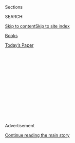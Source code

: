 <div id="app">

<div>

<div>

<div>

<div class="NYTAppHideMasthead css-1q2w90k e1suatyy0">

<div class="section css-ui9rw0 e1suatyy2">

<div class="css-eph4ug er09x8g0">

<div class="css-6n7j50">

</div>

<span class="css-1dv1kvn">Sections</span>

<div class="css-10488qs">

<span class="css-1dv1kvn">SEARCH</span>

</div>

[Skip to content](#site-content)[Skip to site
index](#site-index)

</div>

<div id="masthead-section-label" class="css-1wr3we4 eaxe0e00">

[Books](https://www.nytimes3xbfgragh.onion/section/books)

</div>

<div class="css-10698na e1huz5gh0">

</div>

</div>

<div id="masthead-bar-one" class="section hasLinks css-15hmgas e1csuq9d3">

<div class="css-uqyvli e1csuq9d0">

</div>

<div class="css-1uqjmks e1csuq9d1">

</div>

<div class="css-9e9ivx">

[](https://myaccount.nytimes3xbfgragh.onion/auth/login?response_type=cookie&client_id=vi)

</div>

<div class="css-1bvtpon e1csuq9d2">

[Today’s
Paper](https://www.nytimes3xbfgragh.onion/section/todayspaper)

</div>

</div>

</div>

</div>

<div data-aria-hidden="false">

<div id="site-content" data-role="main">

<div>

<div class="css-1aor85t" style="opacity:0.000000001;z-index:-1;visibility:hidden">

<div class="css-1hqnpie">

<div class="css-epjblv">

<span class="css-17xtcya">[Books](/section/books)</span><span class="css-x15j1o">|</span><span class="css-fwqvlz">Discussion
Questions for
‘Pachinko’</span>

</div>

<div class="css-k008qs">

<div class="css-1iwv8en">

<span class="css-18z7m18"></span>

<div>

</div>

</div>

<span class="css-1n6z4y">https://nyti.ms/2IOTJl2</span>

<div class="css-1705lsu">

<div class="css-4xjgmj">

<div class="css-4skfbu" data-role="toolbar" data-aria-label="Social Media Share buttons, Save button, and Comments Panel with current comment count" data-testid="share-tools">

  - 
  - 
  - 
  - 
    
    <div class="css-6n7j50">
    
    </div>

  - 

</div>

</div>

</div>

</div>

</div>

</div>

<div id="NYT_TOP_BANNER_REGION" class="css-13pd83m">

</div>

<div id="top-wrapper" class="css-1sy8kpn">

<div id="top-slug" class="css-l9onyx">

Advertisement

</div>

[Continue reading the main
story](#after-top)

<div class="ad top-wrapper" style="text-align:center;height:100%;display:block;min-height:250px">

<div id="top" class="place-ad" data-position="top" data-size-key="top">

</div>

</div>

<div id="after-top">

</div>

</div>

<div id="sponsor-wrapper" class="css-1hyfx7x">

<div id="sponsor-slug" class="css-19vbshk">

Supported by

</div>

[Continue reading the main
story](#after-sponsor)

<div id="sponsor" class="ad sponsor-wrapper" style="text-align:center;height:100%;display:block">

</div>

<div id="after-sponsor">

</div>

</div>

Now Read
This

<div class="css-1vkm6nb ehdk2mb0">

# Discussion Questions for ‘Pachinko’

</div>

<div class="css-79elbk" data-testid="photoviewer-wrapper">

<div class="css-z3e15g" data-testid="photoviewer-wrapper-hidden">

</div>

<div class="css-1a48zt4 ehw59r15" data-testid="photoviewer-children">

![](https://static01.graylady3jvrrxbe.onion/images/2017/11/03/books/MinJinLee1/MinJinLee1-articleLarge.jpg?quality=75&auto=webp&disable=upscale)

</div>

</div>

<div class="css-xt80pu e12qa4dv0">

<div class="css-1w184yk e1m0lo4l0">

July 3,
2018

<div class="css-4xjgmj">

<div class="css-d8bdto" data-role="toolbar" data-aria-label="Social Media Share buttons, Save button, and Comments Panel with current comment count" data-testid="share-tools">

  - 
  - 
  - 
  - 
    
    <div class="css-6n7j50">
    
    </div>

  - 

</div>

</div>

</div>

</div>

<div class="section meteredContent css-1r7ky0e" name="articleBody" itemprop="articleBody">

<div class="css-1fanzo5 StoryBodyCompanionColumn">

<div class="css-53u6y8">

*Our July pick for the PBS NewsHour-New York Times book club, “Now Read
This” is* [*Min Jin Lee’s historical novel
“Pachinko.”*](https://www.nytimes3xbfgragh.onion/2017/02/02/books/review/pachinko-min-jin-lee.html?rref=collection%2Fspotlightcollection%2Fnow-read-this&action=click&contentCollection=books&region=rank&module=package&version=highlights&contentPlacement=2&pgtype=collection)
*Become a member of the book club by joining our* [*Facebook
group*](https://www.facebookcorewwwi.onion/groups/NowReadThisBookClub)*,
or by signing up to* [*our
newsletter*](https://pbs.us1.list-manage.com/subscribe?u=8aa1c620fd96b27384151c36e&id=2fe6581b35)*.
Learn more about the book club*
[*here*](https://www.pbs.org/newshour/arts/what-is-now-read-this)*.*

Below are questions to help guide your discussions as you read the book
over the next month. You can also submit your own questions for Min Jin
Lee on our [Facebook
page](https://www.facebookcorewwwi.onion/groups/NowReadThisBookClub),
which she will answer on the NewsHour broadcast at the end of the month.

1\. The book’s first line reads: “History has failed us, but no matter.”
Why do you think Min Jin Lee chose to begin the book this way?

2\. The inciting incident in the book comes when Sunja, the daughter of
a boardinghouse owner, is seduced by Hansu, the mysterious and wealthy
stranger. How does that moment reverberate through the generations?

</div>

</div>

<div class="css-1fanzo5 StoryBodyCompanionColumn">

<div class="css-53u6y8">

3\. What role does shame play in the novel?

4\. How does being in exile and being perceived as foreign affect how
Sunja’s family members see themselves?

5\. Sunja is told early on that “a woman’s life is endless work and
suffering … For a woman, the man you marry will determine the quality of
your life completely.” How do the women in this book have or not have
agency? And how do they struggle to reclaim it?

6\. How did the book make you think differently about migration, if at
all?

7\. Did you know much about the Japanese occupation of Korea from 1910
through the end of World War II before reading this book? Or about
Korean culture in Japan?

8\. “There was more to being something than just blood,” Min Jin Lee
writes. How do the characters grapple with this idea throughout the
book?

9\. The epigraph for the third section of “Pachinko,” from Benedict
Anderson, describes a nation as “an imagined political community.” Do
you agree?

</div>

</div>

<div class="css-1fanzo5 StoryBodyCompanionColumn">

<div class="css-53u6y8">

10\. Which character throughout the four generations do you identify
with most, and why?

11\. How did the book make you think differently about what makes a
family?

12\. At one point in the novel, Min Jin Lee writes: “You want to see a
very bad man? Make an ordinary man successful beyond his imagination.
Let’s see how good he is when he can do whatever he wants.” How does
that apply to characters in the book and the larger historical events
happening around them?

13\. Did you identify at all with Noa’s efforts to “pass” as an identity
different than his own — as Japanese instead of Korean — and if not, did
it feel relevant to today?

14\. “We cannot help but be interested in the stories of people that
history pushes aside so thoughtlessly,” Min Jin Lee writes. Do you think
“Pachinko” is an effort to reclaim those stories?

15\. After finishing the book, why do you think Min Jin Lee chose the
title “Pachinko,” from the game common in Japan? How does she compare
the game of Pachinko to the game of life?

</div>

</div>

</div>

<div>

</div>

<div>

</div>

<div>

</div>

<div>

<div id="bottom-wrapper" class="css-1ede5it">

<div id="bottom-slug" class="css-l9onyx">

Advertisement

</div>

[Continue reading the main
story](#after-bottom)

<div id="bottom" class="ad bottom-wrapper" style="text-align:center;height:100%;display:block;min-height:90px">

</div>

<div id="after-bottom">

</div>

</div>

</div>

</div>

</div>

## Site Index

<div>

</div>

## Site Information Navigation

  - [© <span>2020</span> <span>The New York Times
    Company</span>](https://help.nytimes3xbfgragh.onion/hc/en-us/articles/115014792127-Copyright-notice)

<!-- end list -->

  - [NYTCo](https://www.nytco.com/)
  - [Contact
    Us](https://help.nytimes3xbfgragh.onion/hc/en-us/articles/115015385887-Contact-Us)
  - [Work with us](https://www.nytco.com/careers/)
  - [Advertise](https://nytmediakit.com/)
  - [T Brand Studio](http://www.tbrandstudio.com/)
  - [Your Ad
    Choices](https://www.nytimes3xbfgragh.onion/privacy/cookie-policy#how-do-i-manage-trackers)
  - [Privacy](https://www.nytimes3xbfgragh.onion/privacy)
  - [Terms of
    Service](https://help.nytimes3xbfgragh.onion/hc/en-us/articles/115014893428-Terms-of-service)
  - [Terms of
    Sale](https://help.nytimes3xbfgragh.onion/hc/en-us/articles/115014893968-Terms-of-sale)
  - [Site
    Map](https://spiderbites.nytimes3xbfgragh.onion)
  - [Help](https://help.nytimes3xbfgragh.onion/hc/en-us)
  - [Subscriptions](https://www.nytimes3xbfgragh.onion/subscription?campaignId=37WXW)

</div>

</div>

</div>

</div>
